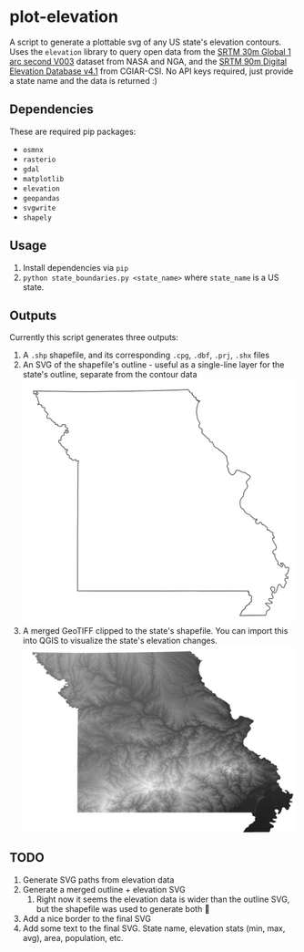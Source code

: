 # plot-elevation
A script to generate a plottable svg of any US state's elevation contours.  Uses the `elevation` library to query open data from the [SRTM 30m Global 1 arc second V003](https://lpdaac.usgs.gov/products/srtmgl1nv003/) dataset from NASA and NGA, and the [SRTM 90m Digital Elevation Database v4.1](https://bigdata.cgiar.org/srtm-90m-digital-elevation-database/) from CGIAR-CSI.  No API keys required, just provide a state name and the data is returned :\)

## Dependencies
These are required pip packages:
- `osmnx`
- `rasterio`
- `gdal`
- `matplotlib`
- `elevation`
- `geopandas`
- `svgwrite`
- `shapely`

## Usage
1. Install dependencies via `pip`
2. `python state_boundaries.py <state_name>` where `state_name` is a US state.

## Outputs
Currently this script generates three outputs:
1. A `.shp` shapefile, and its corresponding `.cpg`, `.dbf`, `.prj`, `.shx` files
2. An SVG of the shapefile's outline - useful as a single-line layer for the state's outline, separate from the contour data
   ![Shapefile outline SVG example](img/shapefile_outline_svg_example.png)
3. A merged GeoTIFF clipped to the state's shapefile.  You can import this into QGIS to visualize the state's elevation changes.
   ![Shapefile outline SVG example](img/clipped_elevation_example.png)

## TODO
1. Generate SVG paths from elevation data
2. Generate a merged outline + elevation SVG
   1. Right now it seems the elevation data is wider than the outline SVG, but the shapefile was used to generate both :thinking:
3. Add a nice border to the final SVG
4. Add some text to the final SVG.  State name, elevation stats (min, max, avg), area, population, etc.
